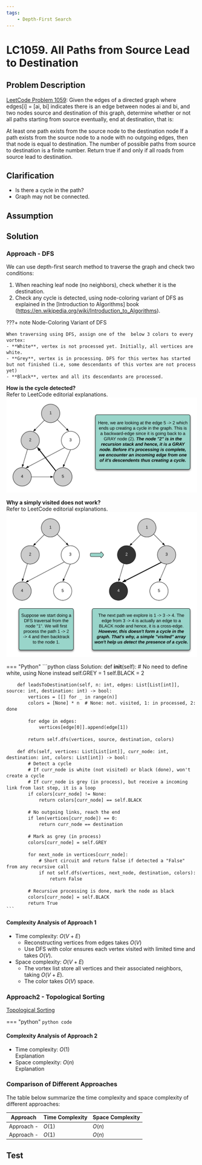 ```yaml
---
tags:
    - Depth-First Search
---
```


# LC1059. All Paths from Source Lead to Destination

## Problem Description

[LeetCode Problem 1059](https://leetcode.com/problems/all-paths-from-source-lead-to-destination/): Given the edges of a directed graph where edges[i] = [ai, bi] indicates there is an edge between nodes ai and bi, and two nodes source and destination of this graph, determine whether or not all paths starting from source eventually, end at destination, that is:

At least one path exists from the source node to the destination node
If a path exists from the source node to a node with no outgoing edges, then that node is equal to destination.
The number of possible paths from source to destination is a finite number.
Return true if and only if all roads from source lead to destination.

## Clarification

- Is there a cycle in the path?
- Graph may not be connected.

## Assumption



## Solution

### Approach - DFS

We can use depth-first search method to traverse the graph and check two conditions:

1. When reaching leaf node (no neighbors), check whether it is the destination.
2. Check any cycle is detected, using node-coloring variant of DFS as explained in the [Introduction to Algorithms] book (https://en.wikipedia.org/wiki/Introduction_to_Algorithms).

???+ note Node-Coloring Variant of DFS

    When traversing using DFS, assign one of the  below 3 colors to every vortex:  
    - **White**, vertex is not processed yet. Initially, all vertices are white.  
    - **Grey**, vertex is in processing. DFS for this vertex has started but not finished (i.e, some descendants of this vortex are not process yet)  
    - **Black**, vertex and all its descendants are processed.

**How is the cycle detected?**  
Refer to LeetCode editorial explanations.
![](assets/1059-grey-cycle-detection.png)

**Why a simply visited does not work?**  
Refer to LeetCode editorial explanations.
![](assets/1059-black-with-incoming-edge.png)

=== "Python"
    ```python
    class Solution:
        def __init__(self):
            # No need to define white, using None instead
            self.GREY = 1
            self.BLACK = 2

        def leadsToDestination(self, n: int, edges: List[List[int]], source: int, destination: int) -> bool:
            vertices = [[] for _ in range(n)]
            colors = [None] * n  # None: not. visited, 1: in processed, 2: done

            for edge in edges:
                vertices[edge[0]].append(edge[1])

            return self.dfs(vertices, source, destination, colors)

        def dfs(self, vertices: List[List[int]], curr_node: int, destination: int, colors: List[int]) -> bool:
            # Detect a cycle
            # If curr_node is white (not visited) or black (done), won't create a cycle
            # If curr_node is grey (in process), but receive a incoming link from last step, it is a loop
            if colors[curr_node] != None:
                return colors[curr_node] == self.BLACK

            # No outgoing links, reach the end
            if len(vertices[curr_node]) == 0:
                return curr_node == destination

            # Mark as grey (in process)
            colors[curr_node] = self.GREY

            for next_node in vertices[curr_node]:
                # Short circuit and return false if detected a "False" from any recursive call
                if not self.dfs(vertices, next_node, destination, colors):
                    return False

            # Recursive processing is done, mark the node as black
            colors[curr_node] = self.BLACK
            return True
    ```

#### Complexity Analysis of Approach 1

- Time complexity: $O(V + E)$  
    - Reconstructing vertices from edges takes $O(V)$
    - Use DFS with color ensures each vertex visited with limited time and takes $O(V)$.
- Space complexity: $O(V + E)$  
    - The vortex list store all vertices and their associated neighbors, taking $O(V + E)$.
    - The color takes $O(V)$ space.

### Approach2 - Topological Sorting

[Topological Sorting](https://en.wikipedia.org/wiki/Topological_sorting)

=== "python"
    ```python
    code
    ```

#### Complexity Analysis of Approach 2

- Time complexity: $O(1)$  
  Explanation
- Space complexity: $O(n)$  
  Explanation

### Comparison of Different Approaches

The table below summarize the time complexity and space complexity of different approaches:

Approach    | Time Complexity   | Space Complexity |
------------| ---------------   | ---------------- |
Approach -  |  $O(1)$           | $O(n)$ |
Approach -  |  $O(1)$           | $O(n)$  |

## Test

